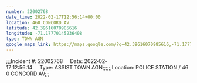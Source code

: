 ```yaml
---
number: 22002768
date_time: 2022-02-17T12:56:14+00:00
location: 460 CONCORD AV
latitude: 42.39616070985616
longitude: -71.17770145236408
type: TOWN AGN
google_maps_link: https://maps.google.com/?q=42.39616070985616,-71.17770145236408
---
```


;;;Incident #: 22002768     Date: 2022‐02‐17 12:56:14     Type: ASSIST TOWN AGN;;;;;;Location: POLICE STATION / 460 CONCORD AV;;;
